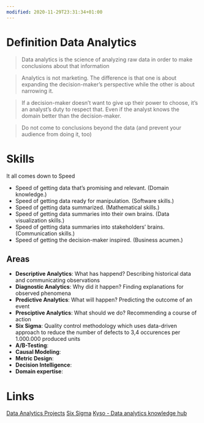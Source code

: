 ```yaml
---
modified: 2020-11-29T23:31:34+01:00
---
```


# Definition Data Analytics

> Data analytics is the science of analyzing raw data in order to make conclusions about that information

> Analytics is not marketing. The difference is that one is about expanding the decision-maker’s perspective while the other is about narrowing it.

> If a decision-maker doesn’t want to give up their power to choose, it’s an analyst’s duty to respect that. Even if the analyst knows the domain better than the decision-maker.

> Do not come to conclusions beyond the data (and prevent your audience from doing it, too)

# Skills

It all comes down to Speed

- Speed of getting data that’s promising and relevant. (Domain knowledge.)
- Speed of getting data ready for manipulation. (Software skills.)
- Speed of getting data summarized. (Mathematical skills.)
- Speed of getting data summaries into their own brains. (Data visualization skills.)
- Speed of getting data summaries into stakeholders’ brains. (Communication skills.)
- Speed of getting the decision-maker inspired. (Business acumen.)

## Areas

- **Descriptive Analytics**: What has happend? Describing historical data and communicating observations
- **Diagnostic Analytics**: Why did it happen? Finding explanations for observed phenomena
- **Predictive Analytics**: What will happen? Predicting the outcome of an event
- **Presciptive Analytics**: What should we do? Recommending a course of action
- **Six Sigma**: Quality control methodology which uses data-driven approach to reduce the number of defects to 3,4 occurences per 1.000.000 produced units
- **A/B-Testing**: 
- **Causal Modeling**:
- **Metric Design**:
- **Decision Intelligence**:
- **Domain expertise**:

# Links

[Data Analytics Projects](https://github.com/thealongsider/Data-Analytics-Projects)
[Six Sigma](https://www.investopedia.com/terms/s/six-sigma.asp)
[Kyso - Data analytics knowledge hub](https://kyso.io/)